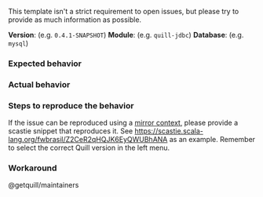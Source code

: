 This template isn't a strict requirement to open issues, but please try to provide as much information as possible.

**Version**: (e.g. `0.4.1-SNAPSHOT`)
**Module**: (e.g. `quill-jdbc`)
**Database**: (e.g. `mysql`)

### Expected behavior

### Actual behavior

### Steps to reproduce the behavior

If the issue can be reproduced using a [mirror context](https://zio.dev/zio-quill/contexts#mirror-context), please provide a scastie snippet that reproduces it. See https://scastie.scala-lang.org/fwbrasil/Z2CeR2qHQJK6EyQWUBhANA as an example. Remember to select the correct Quill version in the left menu.

### Workaround

@getquill/maintainers